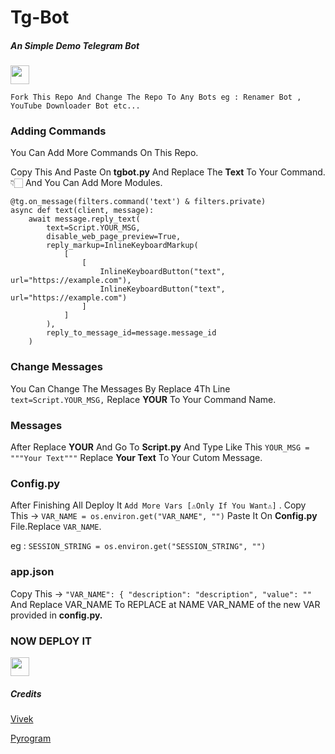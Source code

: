 # Tg-Bot

##### An Simple Demo Telegram Bot

<p align="left">
  <a href="https://docs.pyrogram.org/">
     <img height="30px" src="https://telegra.ph/file/4a642e823b5250c99da91.jpg">
  </a>

`Fork This Repo And Change The Repo To Any Bots
eg : Renamer Bot , YouTube Downloader Bot etc...`

### Adding Commands

You Can Add More Commands On This Repo.

Copy This And Paste On **tgbot.py** And Replace The **Text** To Your Command.👇🏻 And You Can Add More Modules.
`````
@tg.on_message(filters.command('text') & filters.private)
async def text(client, message):
    await message.reply_text(
        text=Script.YOUR_MSG,
        disable_web_page_preview=True,
        reply_markup=InlineKeyboardMarkup(
            [
                [
                    InlineKeyboardButton("text", url="https://example.com"),
                    InlineKeyboardButton("text", url="https://example.com")
                ]
            ]
        ),
        reply_to_message_id=message.message_id
    )
`````
### Change Messages

You Can Change The Messages By Replace 4Th Line ```text=Script.YOUR_MSG,``` Replace **YOUR** To Your Command Name.

### Messages

After Replace **YOUR** And Go To **Script.py** And Type Like This ```YOUR_MSG = """Your Text"""``` Replace **Your Text** To Your Cutom Message.

### Config.py

After Finishing All Deploy It `Add More Vars [⚠️Only If You Want⚠️]` . Copy This -> ```VAR_NAME = os.environ.get("VAR_NAME", "")``` Paste It On **Config.py** File.Replace `VAR_NAME`.

eg : ```SESSION_STRING = os.environ.get("SESSION_STRING", "")```

### app.json

Copy This -> ```"VAR_NAME": {
            "description": "description",
            "value": ""``` And Replace VAR_NAME To REPLACE at NAME VAR_NAME of the new VAR provided in **config.py.**

### NOW DEPLOY IT
<p align="left">
  <a href="https://heroku.com/deploy/">
     <img height="30px" src="https://img.shields.io/badge/Deploy%20To%20Heroku-blueviolet?style=for-the-badge&logo=heroku">
  </a>

##### Credits

[Vivek](https://github.com/Vivek-TP)

[Pyrogram](https://github.com/Pyrogram)
